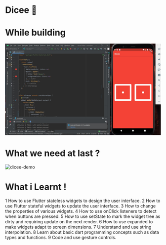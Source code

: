 # Dicee 🎲

# While building 

![](images/dicee%20app.jpg)

# What we need at last ?

![dicee-demo](https://user-images.githubusercontent.com/64004539/99867791-c99c5080-2be2-11eb-95d9-30452ecd502d.gif)

# What i Learnt !

1 How to use Flutter stateless widgets to design the user interface.
2 How to use Flutter stateful widgets to update the user interface.
3 How to change the properties of various widgets.
4 How to use onClick listeners to detect when buttons are pressed.
5 How to use setState to mark the widget tree as dirty and requiring update on the next render.
6 How to use expanded to make widgets adapt to screen dimensions.
7 Understand and use string interpolation.
8 Learn about basic dart programming concepts such as data types and functions.
9 Code and use gesture controls.







